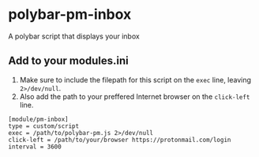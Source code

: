 # polybar-pm-inbox
A polybar script that displays your inbox

## Add to your modules.ini

1. Make sure to include the filepath for this script on the ```exec``` line, leaving ```2>/dev/null```.
2. Also add the path to your preffered Internet browser on the ```click-left``` line.

```
[module/pm-inbox]
type = custom/script
exec = /path/to/polybar-pm.js 2>/dev/null
click-left = /path/to/your/browser https://protonmail.com/login
interval = 3600
```
